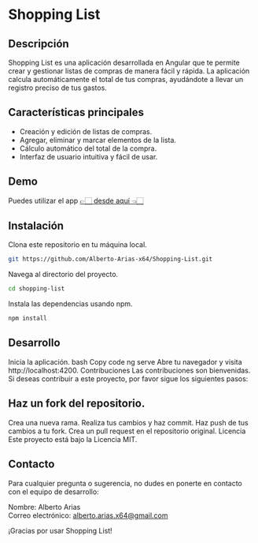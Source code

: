 # Shopping List
## Descripción
Shopping List es una aplicación desarrollada en Angular que te permite crear y gestionar listas de compras de manera fácil y rápida. La aplicación calcula automáticamente el total de tus compras, ayudándote a llevar un registro preciso de tus gastos.

## Características principales
- Creación y edición de listas de compras.
- Agregar, eliminar y marcar elementos de la lista.
- Cálculo automático del total de la compra.
- Interfaz de usuario intuitiva y fácil de usar.

## Demo
Puedes utilizar el app 	[👉🏻 desde aquí 👈🏻](https://www.example.com)

## Instalación
Clona este repositorio en tu máquina local.
```bash
git https://github.com/Alberto-Arias-x64/Shopping-List.git
```
Navega al directorio del proyecto.
```bash
cd shopping-list
```
Instala las dependencias usando npm.
```bash
npm install
```

## Desarrollo
Inicia la aplicación.
bash
Copy code
ng serve
Abre tu navegador y visita http://localhost:4200.
Contribuciones
Las contribuciones son bienvenidas. Si deseas contribuir a este proyecto, por favor sigue los siguientes pasos:

## Haz un fork del repositorio.
Crea una nueva rama.
Realiza tus cambios y haz commit.
Haz push de tus cambios a tu fork.
Crea un pull request en el repositorio original.
Licencia
Este proyecto está bajo la Licencia MIT.

## Contacto
Para cualquier pregunta o sugerencia, no dudes en ponerte en contacto con el equipo de desarrollo:

Nombre: Alberto Arias<br>
Correo electrónico: alberto.arias.x64@gmail.com

¡Gracias por usar Shopping List!